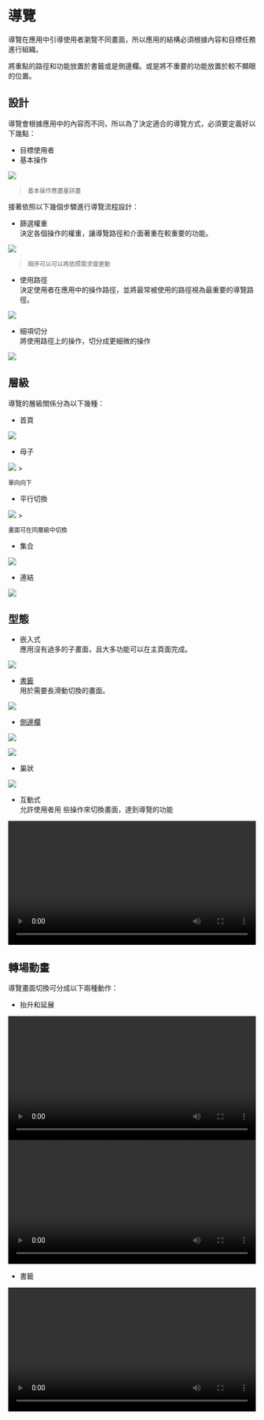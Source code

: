 # 導覽

導覽在應用中引導使用者瀏覽不同畫面，所以應用的結構必須根據內容和目標任務進行組織。

將重點的路徑和功能放置於書籤或是側邊欄。或是將不重要的功能放置於較不顯眼的位置。

## 設計
導覽會根據應用中的內容而不同，所以為了決定適合的導覽方式，必須要定義好以下幾點：
* 目標使用者
* 基本操作

![](http://material-design.storage.googleapis.com/publish/material_v_4/material_ext_publish/0Bzhp5Z4wHba3cE9LOFJEemtORVU/inventory.png)
> <p style="font-size: 12px">基本操作應盡量詳盡</p>

接著依照以下幾個步驟進行導覽流程設計：

* 篩選權重  
決定各個操作的權重，讓導覽路徑和介面著重在較重要的功能。

![](http://material-design.storage.googleapis.com/publish/material_v_4/material_ext_publish/0Bzhp5Z4wHba3ejYzcGo1QVJWcms/prioritize.png)
> <p style="font-size: 12px">順序可以可以再依照需求做更動</p>

* 使用路徑  
決定使用者在應用中的操作路徑，並將最常被使用的路徑視為最重要的導覽路徑。

![](http://material-design.storage.googleapis.com/publish/material_v_4/material_ext_publish/0Bzhp5Z4wHba3UGRCRU1aUTJCNG8/sequence.png)

* 細項切分  
將使用路徑上的操作，切分成更細微的操作

![](http://material-design.storage.googleapis.com/publish/material_v_4/material_ext_publish/0Bzhp5Z4wHba3NGhzcTdPZHVyNzQ/deconstruct.png)

## 層級
導覽的層級關係分為以下幾種：

* 首頁  

<img src="http://material-design.storage.googleapis.com/publish/material_v_4/material_ext_publish/0Bzhp5Z4wHba3SzVoODlnQXZ6MmM/patterns_navigation_hierarchy_home.png" style="max-width:50%"/>

* 母子  

<img src="http://material-design.storage.googleapis.com/publish/material_v_4/material_ext_publish/0Bzhp5Z4wHba3X2w3Rm1JM1lGblE/patterns_navigation_hierarchy_parent-child.png" style="max-width:50%"/>
> <p style="font-size: 12px">單向向下</p>

* 平行切換  

<img src="http://material-design.storage.googleapis.com/publish/material_v_4/material_ext_publish/0Bzhp5Z4wHba3SmxZMEgzeWZVdDQ/patterns_navigation_hierarchy_siblings.png" style="max-width:50%"/>
> <p style="font-size: 12px">畫面可在同層級中切換</p>

* 集合

<img src="http://material-design.storage.googleapis.com/publish/material_v_4/material_ext_publish/0Bzhp5Z4wHba3Z2NNQTNTb25LYjA/patterns_navigation_hierarchy_collections.png" style="max-width:50%"/>

* 連結

<img src="http://material-design.storage.googleapis.com/publish/material_v_4/material_ext_publish/0Bzhp5Z4wHba3dTE0LVd4SVdZekE/patterns_navigation_hierarchy_links.png" style="max-width:50%"/>

## 型態
* 嵌入式  
應用沒有過多的子畫面，且大多功能可以在主頁面完成。

<img src="http://material-design.storage.googleapis.com/publish/material_v_4/material_ext_publish/0Bzhp5Z4wHba3VTk0QjZOVUxFY1k/patterns_navigation_patterns_embedded1.png" style="max-width:50%"/>

* [書籤](../component/tab.html)  
用於需要長滑動切換的畫面。

<img src="http://material-design.storage.googleapis.com/publish/material_v_4/material_ext_publish/0Bzhp5Z4wHba3TEMxQ3BmVmFEQXc/patterns_navigation_patterns_tabs1.png" style="max-width:50%"/>

* [側邊欄](../component/drawer.html)

<img src="http://material-design.storage.googleapis.com/publish/material_v_4/material_ext_publish/0Bzhp5Z4wHba3Ty1Ob2FuTUMtQW8/patterns_navigation_patterns_navdrawer4.png" style="max-width:50%"/>

![](
http://material-design.storage.googleapis.com/publish/material_v_4/material_ext_publish/0Bzhp5Z4wHba3TTNvTzg5aE51M00/patterns_navigation_patterns_expanding2.png)

* 巢狀  

![](http://material-design.storage.googleapis.com/publish/material_v_4/material_ext_publish/0Bzhp5Z4wHba3X3JyV1JZQ1J6dms/patterns_navigation_patterns_nested1.png)

* 互動式  
允許使用者用 些操作來切換畫面，達到導覽的功能

<video height="auto" width="100%" preload="metadata" loop="" controls>
  <source src="http://material-design.storage.googleapis.com/publish/material_v_4/material_ext_publish/0Bzhp5Z4wHba3QjdEZk5TRUt6NXc/Expanding%20-%20Overscroll%20Top.webm" type="video/webm">
  <source src="http://material-design.storage.googleapis.com/publish/material_v_4/material_ext_publish/0Bzhp5Z4wHba3QjdEZk5TRUt6NXc/Expanding%20-%20Overscroll%20Top.mp4" type="video/mp4">
</video>

## 轉場動畫
導覽畫面切換可分成以下兩種動作：

* 抬升和延展  

<video height="auto" width="100%" preload="metadata" loop="" controls>
  <source src="http://material-design.storage.googleapis.com/publish/material_v_4/material_ext_publish/0B6Okdz75tqQsWjgyVU9kMWN0V2s/patterns_navigational-transitions_parent-to-child_list-02_xhdpi_019.webm" type="video/webm">
  <source src="http://material-design.storage.googleapis.com/publish/material_v_4/material_ext_publish/0B6Okdz75tqQsWjgyVU9kMWN0V2s/patterns_navigational-transitions_parent-to-child_list-02_xhdpi_019.mp4" type="video/mp4">
</video>

<video height="auto" width="100%" preload="metadata" loop="" controls>
  <source src="http://material-design.storage.googleapis.com/publish/material_v_4/material_ext_publish/0B6Okdz75tqQsMUd1ZVRWX3p1Y3c/patterns_navigational-transitions_parent-to-child_calendar_tablet_xhdpi_004.webm" type="video/webm">
  <source src="http://material-design.storage.googleapis.com/publish/material_v_4/material_ext_publish/0B6Okdz75tqQsMUd1ZVRWX3p1Y3c/patterns_navigational-transitions_parent-to-child_calendar_tablet_xhdpi_004.mp4" type="video/mp4">
</video>

* 書籤  

<video height="auto" width="100%" preload="metadata" loop="" controls>
  <source src="http://material-design.storage.googleapis.com/publish/material_v_4/material_ext_publish/0B6Okdz75tqQsRWUyLVJ6b2ZHSFk/patterns_navigational-transitions_sibling-to-sibling_tabs-01_xhdpi_013.webm" type="video/webm">
  <source src="http://material-design.storage.googleapis.com/publish/material_v_4/material_ext_publish/0B6Okdz75tqQsRWUyLVJ6b2ZHSFk/patterns_navigational-transitions_sibling-to-sibling_tabs-01_xhdpi_013.mp4" type="video/mp4">
</video>


